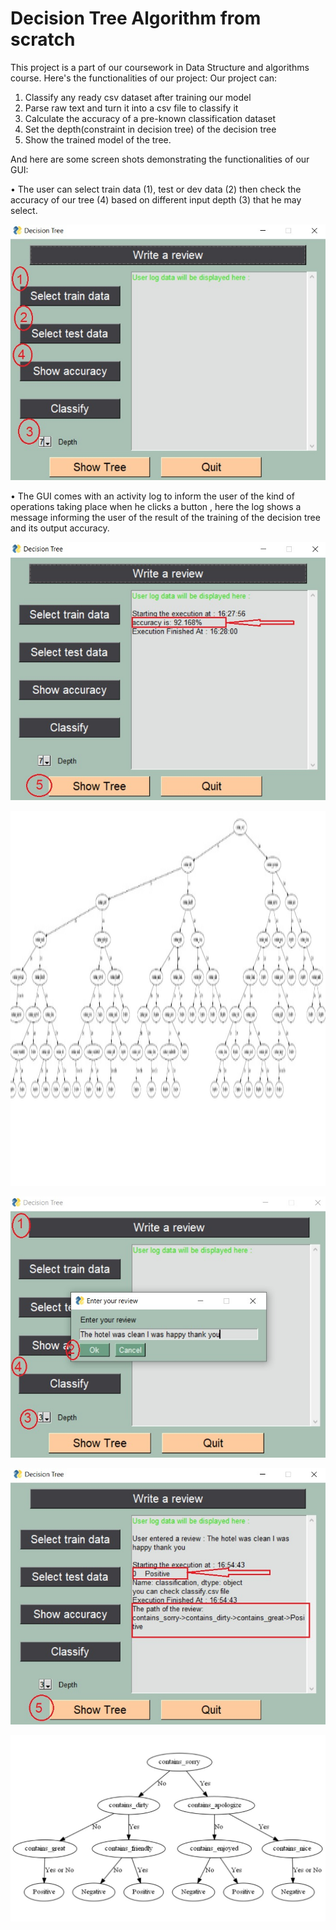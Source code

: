 # Decision Tree Algorithm from scratch
This project is a part of our coursework in Data Structure and algorithms course.
Here's the functionalities of our project:
Our project can:
1. Classify any ready csv dataset after training our model
2. Parse raw text and turn it into a csv file to classify it
3. Calculate the accuracy of a pre-known classification dataset
4. Set the depth(constraint in decision tree) of the decision tree
5. Show the trained model of the tree.


And here are some screen shots demonstrating the functionalities of our GUI:

  • The user can select train data (1), test or dev data (2) then check the accuracy of our tree (4) based on different input depth (3) that he may select.

<p align="center">
  <img src="images/1.jpeg">
</p>


  • The GUI comes with an activity log to inform the user of the kind of operations taking place when he clicks a button , here the log shows a message informing the user of the result of the training of the decision tree and its output accuracy.

<p align="center">
  <img src="images/2.jpeg">
</p>

<p align="center">
  <img height="600" src="images/3.jpeg">
</p>

<p align="center">
  <img src="images/4.jpeg">
</p>

<p align="center">
  <img src="images/5.jpeg">
</p>

<p align="center">
  <img src="images/6.jpeg">
</p>
